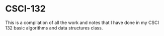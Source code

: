 # CSCI-132

This is a compilation of all the work and notes that I have done in my CSCI 132 basic algorithms and data structures class. 
